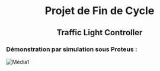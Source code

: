 
<h1 align="center">Projet de Fin de Cycle</h1>
<h2 align="center">Traffic Light Controller</h2>

### Démonstration par simulation sous Proteus :
![Média1](https://user-images.githubusercontent.com/117280889/201481647-3ec00dd8-72f3-4ea6-9a79-285894d4aea4.gif)
